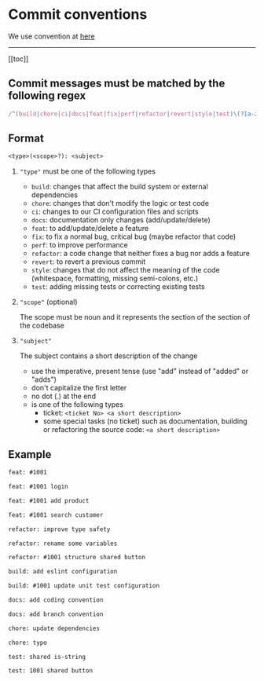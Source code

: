 # Commit conventions

We use convention at [here](https://www.conventionalcommits.org/en/v1.0.0/)

---

[[toc]]

## Commit messages must be matched by the following regex

```js
/^(build|chore|ci|docs|feat|fix|perf|refactor|revert|style|test)\(?[a-zA-Z0-9-]{0,20}\)?:\s[a-zA-Z0-9-_#\/\s]{1,49}[a-zA-Z0-9]$/;
```

## Format

```txt
<type>(<scope>?): <subject>
```

1. `"type"` must be one of the following types

    - `build`: changes that affect the build system or external dependencies
    - `chore`: changes that don't modify the logic or test code
    - `ci`: changes to our CI configuration files and scripts
    - `docs`: documentation only changes (add/update/delete)
    - `feat`: to add/update/delete a feature
    - `fix`: to fix a normal bug, critical bug (maybe refactor that code)
    - `perf`: to improve performance
    - `refactor`: a code change that neither fixes a bug nor adds a feature
    - `revert`: to revert a previous commit
    - `style`: changes that do not affect the meaning of the code (whitespace, formatting, missing semi-colons, etc.)
    - `test`: adding missing tests or correcting existing tests

2. `"scope"` (optional)

   The scope must be noun and it represents the section of the section of the codebase

3. `"subject"`

   The subject contains a short description of the change

   - use the imperative, present tense (use "add" instead of "added" or "adds")
   - don't capitalize the first letter
   - no dot (.) at the end
   - is one of the following types
       - ticket: `<ticket No> <a short description>`
       - some special tasks (no ticket) such as documentation, building or refactoring the source code: `<a short description>`

## Example

```txt
feat: #1001

feat: #1001 login

feat: #1001 add product

feat: #1001 search customer
```

```txt
refactor: improve type safety

refactor: rename some variables

refactor: #1001 structure shared button
```

```txt
build: add eslint configuration

build: #1001 update unit test configuration
```

```txt
docs: add coding convention

docs: add branch convention
```

```txt
chore: update dependencies

chore: typo
```

```txt
test: shared is-string

test: 1001 shared button
```
